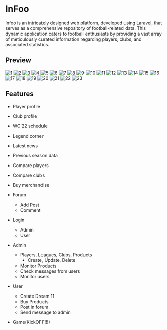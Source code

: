 
# InFoo

Infoo is an intricately designed web platform, developed using Laravel, that serves as a comprehensive repository of football-related data. This dynamic application caters to football enthusiasts by providing a vast array of meticulously curated information regarding players, clubs, and associated statistics.


## Preview

![1](https://github.com/user-attachments/assets/fd29ac91-d66d-4564-b6b8-76bdea5c35ab)
![2](https://github.com/user-attachments/assets/5595415a-64da-4b4a-ba83-20fcc9f5b09a)
![3](https://github.com/user-attachments/assets/a9edc6a6-959d-40ca-8e92-50085a8aa49d)
![4](https://github.com/user-attachments/assets/f25556a8-4525-4eda-8e56-df956f5dddd5)
![5](https://github.com/user-attachments/assets/fca658f5-cd62-4e1c-be2f-756116318da9)
![6](https://github.com/user-attachments/assets/d44e0e89-0009-48dc-8e4e-a3e6bea03f60)
![7](https://github.com/user-attachments/assets/04389ddb-4230-423e-af80-0101b936afe6)
![8](https://github.com/user-attachments/assets/e9f7d99f-cbf7-4924-9865-a8984e000f3d)
![9](https://github.com/user-attachments/assets/712a97cf-9de2-444e-9675-9571e6d345e8)
![10](https://github.com/user-attachments/assets/21d12e84-688e-443b-b790-989b2b93bf31)
![11](https://github.com/user-attachments/assets/5964e7eb-19d7-4cdb-9acc-c5fc5f7085f6)
![12](https://github.com/user-attachments/assets/dd503452-03ea-48c0-9878-71d5b15265ef)
![13](https://github.com/user-attachments/assets/e4daf0b6-1296-4158-b3d0-e36a5ddf8e4c)
![14](https://github.com/user-attachments/assets/babb8b12-12b0-4144-8088-c726c859d312)
![15](https://github.com/user-attachments/assets/543113dc-af56-45b5-ab9f-41265167c9e5)
![16](https://github.com/user-attachments/assets/cd9b6c92-dbd6-42eb-bc7d-75f00463d99e)
![17](https://github.com/user-attachments/assets/405cffe1-92f3-4560-8713-aa38afa5f225)
![18](https://github.com/user-attachments/assets/647a63e0-b691-4fd6-8436-517b6cb62260)
![19](https://github.com/user-attachments/assets/5db065a2-9957-4efb-a296-a014368cbeca)
![20](https://github.com/user-attachments/assets/45b15668-732e-4995-bebb-2b6bc8340b14)
![21](https://github.com/user-attachments/assets/66fd1cfb-8cd2-48d2-a4a1-795ec04f96c0)
![22](https://github.com/user-attachments/assets/f6ed81b1-e9fe-4699-9062-f3cab30092cf)
![23](https://github.com/user-attachments/assets/16330d18-a1b1-495c-8d88-ddf2f4b84ebb)


## Features

- Player profile
- Club profile
- WC'22 schedule
- Legend corner
- Latest news
- Previous season data
- Compare players
- Compare clubs
- Buy merchandise
- Forum
    - Add Post
    - Comment
- Login
    - Admin
    - User
- Admin
    - Players, Leagues, Clubs, Products
        - Create, Update, Delete
    - Monitor Products
    - Check messages from users
    - Monitor users
- User
    - Create Dream 11
    - Buy Products
    - Post in forum
    - Send message to admin

- Game(KickOFF!!!)
